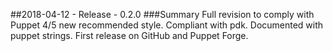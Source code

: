 ##2018-04-12 - Release - 0.2.0
###Summary
Full revision to comply with Puppet 4/5 new recommended style.
Compliant with pdk.
Documented with puppet strings.
First release on GitHub and Puppet Forge.
